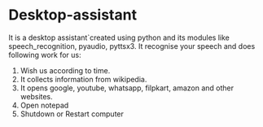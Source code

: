 # Desktop-assistant
It is a desktop assistant`created using python and its modules like speech_recognition, pyaudio, pyttsx3. It recognise your speech and does following work for us:
1. Wish us according to time.
2. It collects information from wikipedia.
3. It opens google, youtube, whatsapp, filpkart, amazon and other websites.
4. Open notepad
5. Shutdown or Restart computer
